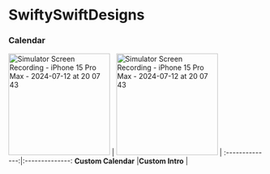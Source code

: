 #  SwiftySwiftDesigns

### Calendar
<img src="https://github.com/user-attachments/assets/4457a7c1-2e4a-48fd-a950-65b4b0f20823" alt="Simulator Screen Recording - iPhone 15 Pro Max - 2024-07-12 at 20 07 43" style="width: 200px;"> |
<img src="https://github.com/user-attachments/assets/f903ff96-e2e4-42fb-b7a0-ab3228b8d189" alt="Simulator Screen Recording - iPhone 15 Pro Max - 2024-07-12 at 20 07 43" style="width: 200px;"> |
:--------------:|:--------------:
**Custom Calendar** |**Custom Intro** |

